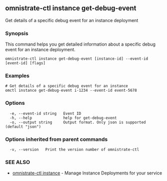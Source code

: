 ## omnistrate-ctl instance get-debug-event

Get details of a specific debug event for an instance deployment

### Synopsis

This command helps you get detailed information about a specific debug event for an instance deployment.

```
omnistrate-ctl instance get-debug-event [instance-id] --event-id [event-id] [flags]
```

### Examples

```
# Get details of a specific debug event for an instance
omctl instance get-debug-event i-1234 --event-id event-5678
```

### Options

```
  -e, --event-id string   Event ID
  -h, --help              help for get-debug-event
  -o, --output string     Output format. Only json is supported (default "json")
```

### Options inherited from parent commands

```
  -v, --version   Print the version number of omnistrate-ctl
```

### SEE ALSO

- [omnistrate-ctl instance](omnistrate-ctl_instance.md) - Manage Instance Deployments for your service